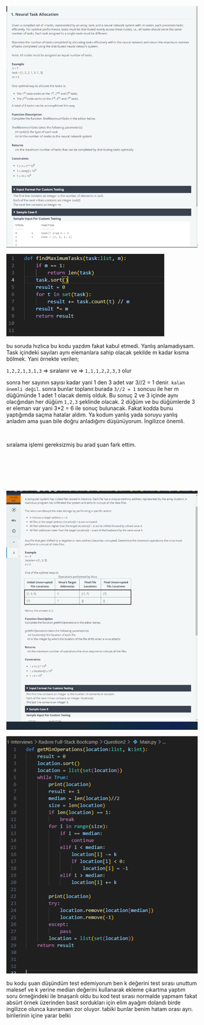 ![alt text](1.png)

![alt text](image.png)

bu soruda hızlıca bu kodu yazdım fakat kabul etmedi. Yanlış anlamadıysam. Task içindeki sayıları aynı elemanlara sahip olacak şekilde m kadar kısma bölmek. Yani örnekte verilen;<br>

`1,2,2,1,3,1,3` => sıralanır ve => `1,1,1,2,2,3,3` olur <br>

sonra her sayının sayısı kadar yani 1 den 3 adet var 3//2 = 1 denir. `kalan önemli değil`. sonra bunlar toplanır.burada `3//2 = 1` soncuu ile her m düğümünde 1 adet 1 olacak demiş olduk. Bu sonuç 2 ve 3 içinde aynı olacğından her düğüm `1,2,3` şeklinde olacak. 2 düğüm ve bu düğümlerde 3 er eleman var yani 3*2 = 6 ile sonuç bulunacak. Fakat kodda bunu yaptığımda saçma hatalar aldım. Ya kodum yanlış yada soruyu yanlış anladım ama şuan bile doğru anladığımı düşünüyorum. İngilizce önemli.

<br>

sıralama işlemi gereksizmiş bu arad şuan fark ettim. 

<br>
<br>



<br>
<br>
<br>


![alt text](2.png)

![alt text](image-1.png)

bu kodu şuan düşündüm test edemiyorum ben k değerini test sırası unuttum malesef ve k yerine median değerini kullanarak ekleme çıkartma yaptım soru örneğindeki ile bnaşarılı oldu bu kod test sırası normalde yapmam fakat absürt örnek üzerinden basit sordukları için elim ayağım dolandı birde ingilizce olunca kavramam zor oluyor. tabiki bunlar benim hatam orası ayrı. birilerinin içine yarar belki